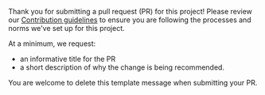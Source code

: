 Thank you for submitting a pull request (PR) for this project! 
Please review our [Contribution guidelines](https://chanzuckerberg.github.io/open-science/CONTRIBUTING)
to ensure you are following the processes and norms we've set up for this project.

At a minimum, we request:
- an informative title for the PR
- a short description of why the change is being recommended.

You are welcome to delete this template message when submitting your PR.